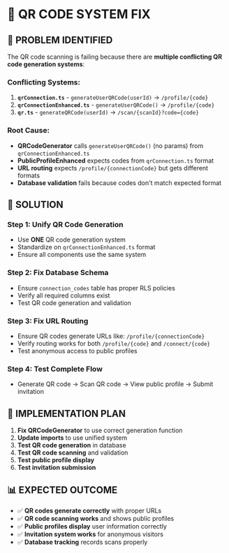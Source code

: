 # 🔧 QR CODE SYSTEM FIX

## 🚨 **PROBLEM IDENTIFIED**

The QR code scanning is failing because there are **multiple conflicting QR code generation systems**:

### **Conflicting Systems:**
1. **`qrConnection.ts`** - `generateUserQRCode(userId)` → `/profile/{code}`
2. **`qrConnectionEnhanced.ts`** - `generateUserQRCode()` → `/profile/{code}` 
3. **`qr.ts`** - `generateQRCode(userId)` → `/scan/{scanId}?code={code}`

### **Root Cause:**
- **QRCodeGenerator** calls `generateUserQRCode()` (no params) from `qrConnectionEnhanced.ts`
- **PublicProfileEnhanced** expects codes from `qrConnection.ts` format
- **URL routing** expects `/profile/{connectionCode}` but gets different formats
- **Database validation** fails because codes don't match expected format

## 🔧 **SOLUTION**

### **Step 1: Unify QR Code Generation**
- Use **ONE** QR code generation system
- Standardize on `qrConnectionEnhanced.ts` format
- Ensure all components use the same system

### **Step 2: Fix Database Schema**
- Ensure `connection_codes` table has proper RLS policies
- Verify all required columns exist
- Test QR code generation and validation

### **Step 3: Fix URL Routing**
- Ensure QR codes generate URLs like: `/profile/{connectionCode}`
- Verify routing works for both `/profile/{code}` and `/connect/{code}`
- Test anonymous access to public profiles

### **Step 4: Test Complete Flow**
- Generate QR code → Scan QR code → View public profile → Submit invitation

## 🎯 **IMPLEMENTATION PLAN**

1. **Fix QRCodeGenerator** to use correct generation function
2. **Update imports** to use unified system
3. **Test QR code generation** in database
4. **Test QR code scanning** and validation
5. **Test public profile display**
6. **Test invitation submission**

## 📊 **EXPECTED OUTCOME**

- ✅ **QR codes generate correctly** with proper URLs
- ✅ **QR code scanning works** and shows public profiles
- ✅ **Public profiles display** user information correctly
- ✅ **Invitation system works** for anonymous visitors
- ✅ **Database tracking** records scans properly
